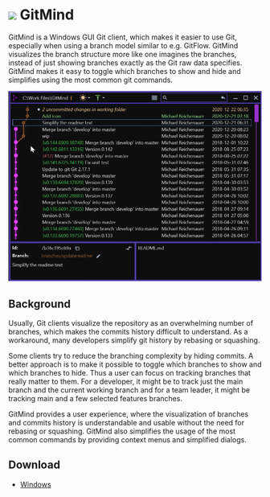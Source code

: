 # <img src="GitMind/MainWindowViews/Application.ico" width="20"> GitMind  
GitMind is a Windows GUI Git client, which makes it easier to use Git, especially when using a branch model similar to e.g. GitFlow. GitMind visualizes the branch structure more like one imagines the branches, instead of just showing branches exactly as the Git raw data specifies. GitMind makes it easy to toggle which branches to show and hide and simplifies using the most common git commands.

<img src="Media/branches.gif" width="660">

## Background
Usually, Git clients visualize the repository as an overwhelming number of branches, which makes the commits history difficult to understand. As a workaround, many developers simplify git history by rebasing or squashing.

Some clients try to reduce the branching complexity by hiding commits. A better approach is to make it possible to toggle which branches to show and which branches to hide. Thus a user can focus on tracking branches that really matter to them. For a developer, it might be to track just the main branch and the current working branch and for a team leader, it might be tracking main and a few selected features branches.

GitMind provides a user experience, where the visualization of branches and commits history is understandable and usable without the need for rebasing or squashing. GitMind also simplifies the usage of the most common commands by providing context menus and simplified dialogs.

## Download
* [Windows](https://github.com/michael-reichenauer/GitMind/releases) 